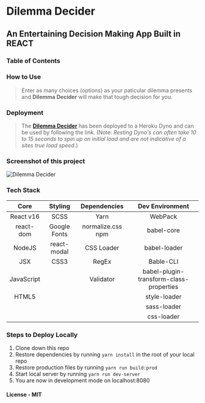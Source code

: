 # Dilemma Decider

## An Entertaining Decision Making App Built in REACT

### Table of Contents

### How to Use

>Enter as many choices (options) as your paticular dilemma presents and **Dilemma Decider** will make that tough decision for you.

### Deployment

>The **[Dilemma Decider](https://expense-XXXXager3.herokuapp.com/ "Dilemma Decider")** has been deployed to a Heroku Dyno and can be used by following the link. (Note: *Resting Dyno's can often take 10 to 15 seconds to spin up on initial load and are not indicative of a sites true load speed.*)

### Screenshot of this project

![Dilemma Decider](https://raw.github.com/captnwalker/expXXXXXager/master/screenshots/screenshot2.gif "Dilemma Decider")

### Tech Stack

| Core | Styling | Dependencies | Dev Environment
| :---: | :---: | :---: | :---: |
| React v16| SCSS |  Yarn | WebPack
| react-dom | Google Fonts |normalize.css npm | babel-core
| NodeJS | react-modal | CSS Loader | babel-loader
| JSX | CSS3 | RegEx  | Bable-CLI
| JavaScript | | Validator |  babel-plugin-transform-class-properties
| HTML5 |  |  | style-loader
|  |  | | sass-loader
|  |  |  | css-loader


### Steps to Deploy Locally

1. Clone down this repo
2. Restore dependencies by running `yarn install` in the root of your local repo
3. Restore production files by running `yarn run build:prod`
4. Start local server by running `yarn run dev-server`
5. You are now in development mode on localhost:8080

#### License - MIT